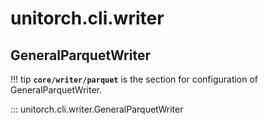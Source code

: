 # unitorch.cli.writer

## GeneralParquetWriter

!!! tip
    **`core/writer/parquet`** is the section for configuration of GeneralParquetWriter.

::: unitorch.cli.writer.GeneralParquetWriter